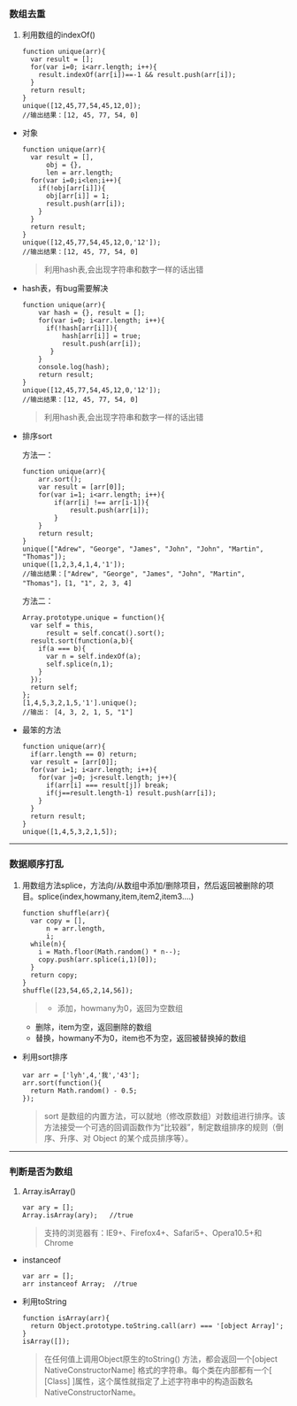### 数组去重

1. 利用数组的indexOf()

	```
	function unique(arr){
	  var result = [];
	  for(var i=0; i<arr.length; i++){
	    result.indexOf(arr[i])==-1 && result.push(arr[i]);
	  }
	  return result;
	}
	unique([12,45,77,54,45,12,0]);
	//输出结果：[12, 45, 77, 54, 0]
	```
	
* 对象

	```
	function unique(arr){
	  var result = [],
	      obj = {},
	      len = arr.length;
	  for(var i=0;i<len;i++){
    	if(!obj[arr[i]]){
	      obj[arr[i]] = 1;
    	  result.push(arr[i]);
	    }
	  }
	  return result;
	}
	unique([12,45,77,54,45,12,0,'12']);
	//输出结果：[12, 45, 77, 54, 0]
	```
	
	> 利用hash表,会出现字符串和数字一样的话出错

* hash表，有bug需要解决

	```
	function unique(arr){
  		var hash = {}, result = [];
		for(var i=0; i<arr.length; i++){
		  if(!hash[arr[i]]){
		      hash[arr[i]] = true;
		      result.push(arr[i]);
		   }
		}
		console.log(hash);
		return result;
	}
	unique([12,45,77,54,45,12,0,'12']);
	//输出结果：[12, 45, 77, 54, 0]
	```
	> 利用hash表,会出现字符串和数字一样的话出错
	
* 排序sort

	方法一：

	```
	function unique(arr){
  		arr.sort();
		var result = [arr[0]];
  		for(var i=1; i<arr.length; i++){
    		if(arr[i] !== arr[i-1]){
      			result.push(arr[i]);
    		}
  		}
  		return result;
	}
	unique(["Adrew", "George", "James", "John", "John", "Martin", "Thomas"]);
	unique([1,2,3,4,1,4,'1']);
	//输出结果：["Adrew", "George", "James", "John", "Martin", "Thomas"]，[1, "1", 2, 3, 4]
	```
	
	方法二：
	
	```
	Array.prototype.unique = function(){
	  var self = this,
    	  result = self.concat().sort();
	  result.sort(function(a,b){
	    if(a === b){
	      var n = self.indexOf(a);
    	  self.splice(n,1);
	    }
	  });
	  return self;
	};
	[1,4,5,3,2,1,5,'1'].unique();
	//输出： [4, 3, 2, 1, 5, "1"]
	```
	
* 最笨的方法

	```
	function unique(arr){
	  if(arr.length == 0) return;
	  var result = [arr[0]];
	  for(var i=1; i<arr.length; i++){
	    for(var j=0; j<result.length; j++){
    	  if(arr[i] === result[j]) break;
	      if(j==result.length-1) result.push(arr[i]);
    	}
	  }
	  return result;
	}
	unique([1,4,5,3,2,1,5]);
	```
	

---
	
### 数据顺序打乱

1. 用数组方法splice，方法向/从数组中添加/删除项目，然后返回被删除的项目。splice(index,howmany,item,item2,item3....)

	```
	function shuffle(arr){
	  var copy = [],
    	  n = arr.length,
	      i;
	  while(n){
	    i = Math.floor(Math.random() * n--);
	    copy.push(arr.splice(i,1)[0]);
	  }
	  return copy;
	}
	shuffle([23,54,65,2,14,56]);
	```
	> * 添加，howmany为0，返回为空数组
	* 删除，item为空，返回删除的数组
	* 替换，howmany不为0，item也不为空，返回被替换掉的数组
	
* 利用sort排序

	```
	var arr = ['lyh',4,'我','43'];
	arr.sort(function(){
	  return Math.random() - 0.5;
	});
	```
	> sort 是数组的内置方法，可以就地（修改原数组）对数组进行排序。该方法接受一个可选的回调函数作为“比较器”，制定数组排序的规则（倒序、升序、对 Object 的某个成员排序等）。

	
---

### 判断是否为数组


1. Array.isArray()

	```
	var ary = [];
	Array.isArray(ary);   //true
	```
	> 支持的浏览器有：IE9+、Firefox4+、Safari5+、Opera10.5+和Chrome
	
* instanceof

	```
	var arr = [];
	arr instanceof Array;  //true
	```

* 利用toString

	```
	function isArray(arr){
	  return Object.prototype.toString.call(arr) === '[object Array]';
	}
	isArray([]);
	```
	
	> 在任何值上调用Object原生的toString() 方法，都会返回一个[object NativeConstructorName] 格式的字符串。每个类在内部都有一个[ [Class] ]属性，这个属性就指定了上述字符串中的构造函数名NativeConstructorName。